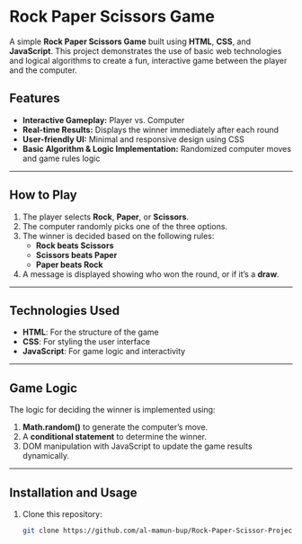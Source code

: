 # Rock Paper Scissors Game

A simple **Rock Paper Scissors Game** built using **HTML**, **CSS**, and **JavaScript**. This project demonstrates the use of basic web technologies and logical algorithms to create a fun, interactive game between the player and the computer.

## Features  
- **Interactive Gameplay:** Player vs. Computer  
- **Real-time Results:** Displays the winner immediately after each round  
- **User-friendly UI:** Minimal and responsive design using CSS  
- **Basic Algorithm & Logic Implementation:** Randomized computer moves and game rules logic

---

## How to Play  
1. The player selects **Rock**, **Paper**, or **Scissors**.
2. The computer randomly picks one of the three options.
3. The winner is decided based on the following rules:
   - **Rock beats Scissors**
   - **Scissors beats Paper**
   - **Paper beats Rock**
4. A message is displayed showing who won the round, or if it’s a **draw**.

---

## Technologies Used  
- **HTML**: For the structure of the game  
- **CSS**: For styling the user interface  
- **JavaScript**: For game logic and interactivity

---

## Game Logic  
The logic for deciding the winner is implemented using:
1. **Math.random()** to generate the computer’s move.
2. A **conditional statement** to determine the winner.
3. DOM manipulation with JavaScript to update the game results dynamically.

---

## Installation and Usage  
1. Clone this repository:
   ```bash
   git clone https://github.com/al-mamun-bup/Rock-Paper-Scissor-Project.git
